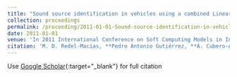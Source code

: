 ```yaml
---
title: "Sound source identification in vehicles using a combined Linear-Evolutionary Product Unit Neural Network model"
collection: proceedings
permalink: /proceeding/2011-01-01-Sound-source-identification-in-vehicles-using-a-combined-Linear-Evolutionary-Product-Unit-Neural-Network-model
date: 2011-01-01
venue: 'In 2011 International Conference on Soft Computing Models in Industrial and Environmental Applications (SOCO11)'
citation: 'M. D. Redel-Macías, **Pedro Antonio Gutiérrez, **A. Cubero-Atienza, César Hervás-Martínez, &quot;Sound source identification in vehicles using a combined Linear-Evolutionary Product Unit Neural Network model.&quot; In 2011 International Conference on Soft Computing Models in Industrial and Environmental Applications (SOCO11), 2011, pp.379-386.'
---
```

Use [Google Scholar](https://scholar.google.com/scholar?q=Sound+source+identification+in+vehicles+using+a+combined+Linear+Evolutionary+Product+Unit+Neural+Network+model){:target="_blank"} for full citation